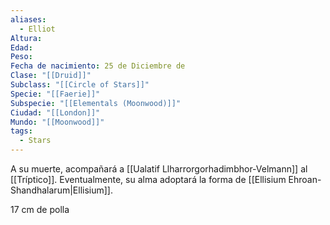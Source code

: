 ```yaml
---
aliases:
  - Elliot
Altura: 
Edad: 
Peso: 
Fecha de nacimiento: 25 de Diciembre de
Clase: "[[Druid]]"
Subclass: "[[Circle of Stars]]"
Specie: "[[Faerie]]"
Subspecie: "[[Elementals (Moonwood)]]"
Ciudad: "[[London]]"
Mundo: "[[Moonwood]]"
tags:
  - Stars
---
```

A su muerte, acompañará a [[Ualatif Llharrorgorhadimbhor-Velmann]] al [[Tríptico]]. Eventualmente, su alma adoptará la forma de [[Ellisium Ehroan-Shandhalarum|Ellisium]].

17 cm de polla